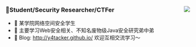 ### 👋Student/Security Researcher/CTFer    <img align="right" src="https://github-readme-stats.vercel.app/api?username=Y4tacker&show_icons=true&theme=radical">
 
  
- 🔭 某学院网络空间安全学生      
- 🌱 主要学习Web安全相关、不知名废物级Java安全研究弟中弟
- 🍔 Blog: http://y4tacker.github.io/ 欢迎互相交流学习～
